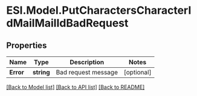 # ESI.Model.PutCharactersCharacterIdMailMailIdBadRequest
## Properties

Name | Type | Description | Notes
------------ | ------------- | ------------- | -------------
**Error** | **string** | Bad request message | [optional] 

[[Back to Model list]](../README.md#documentation-for-models) [[Back to API list]](../README.md#documentation-for-api-endpoints) [[Back to README]](../README.md)

